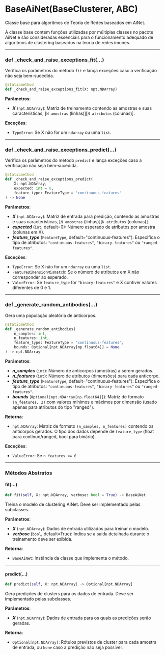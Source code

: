 # BaseAiNet(BaseClusterer, ABC)

Classe base para algoritmos de Teoria de Redes baseados em AiNet.

A classe base contém funções utilizadas por múltiplas classes no pacote AiNet e
são consideradas essenciais para o funcionamento adequado de algoritmos de clustering baseados na teoria de redes imunes.

---

### def _check_and_raise_exceptions_fit(...)

Verifica os parâmetros do método `fit` e lança exceções caso a verificação não seja bem-sucedida.

```python
@staticmethod
def _check_and_raise_exceptions_fit(X: npt.NDArray)
```

**Parâmetros**:

* ***X*** (`npt.NDArray`): Matriz de treinamento contendo as amostras e suas características, [`N amostras` (linhas)][`N atributos` (colunas)].

**Exceções**:

* `TypeError`: Se X não for um `ndarray` ou uma `list`.

---

### def _check_and_raise_exceptions_predict(...)

Verifica os parâmetros do método `predict` e lança exceções caso a verificação não seja bem-sucedida.

```python
@staticmethod
def _check_and_raise_exceptions_predict(
    X: npt.NDArray,
    expected: int = 0,
    feature_type: FeatureType = "continuous-features"
) -> None
```

**Parâmetros**:

* ***X*** (`npt.NDArray`): Matriz de entrada para predição, contendo as amostras e suas características, [`N amostras` (linhas)][`N atributos` (colunas)].
* ***expected*** (`int`, default=0): Número esperado de atributos por amostra (colunas em X).
* ***feature_type*** (`FeatureType`, default="continuous-features"): Especifica o tipo de atributos: `"continuous-features"`, `"binary-features"` ou `"ranged-features"`.

**Exceções**:

* `TypeError`: Se X não for um `ndarray` ou uma `list`.
* `FeatureDimensionMismatch`: Se o número de atributos em X não corresponder ao esperado.
* `ValueError`: Se `feature_type` for `"binary-features"` e X contiver valores diferentes de 0 e 1.

---

### def _generate_random_antibodies(...)

Gera uma população aleatória de anticorpos.

```python
@staticmethod
def _generate_random_antibodies(
    n_samples: int,
    n_features: int,
    feature_type: FeatureType = "continuous-features",
    bounds: Optional[npt.NDArray[np.float64]] = None
) -> npt.NDArray
```

**Parâmetros**:

* ***n_samples*** (`int`): Número de anticorpos (amostras) a serem gerados.
* ***n_features*** (`int`): Número de atributos (dimensões) para cada anticorpo.
* ***feature_type*** (`FeatureType`, default="continuous-features"): Especifica o tipo de atributos: `"continuous-features"`, `"binary-features"` ou `"ranged-features"`.
* ***bounds*** (`Optional[npt.NDArray[np.float64]]`): Matriz de formato `(n_features, 2)` com valores mínimos e máximos por dimensão (usado apenas para atributos do tipo "ranged").

**Retorna**:

* `npt.NDArray`: Matriz de formato `(n_samples, n_features)` contendo os anticorpos gerados.
  O tipo dos dados depende de `feature_type` (float para contínuo/ranged, bool para binário).

**Exceções**:

* `ValueError`: Se `n_features <= 0`.

---

### Métodos Abstratos

#### fit(...)

```python
def fit(self, X: npt.NDArray, verbose: bool = True) -> BaseAiNet
```

Treina o modelo de clustering AiNet.
Deve ser implementado pelas subclasses.

**Parâmetros**:

* ***X*** (`npt.NDArray`): Dados de entrada utilizados para treinar o modelo.
* ***verbose*** (`bool`, default=True): Indica se a saída detalhada durante o treinamento deve ser exibida.

**Retorna**:

* `BaseAiNet`: Instância da classe que implementa o método.

---

#### predict(...)

```python
def predict(self, X: npt.NDArray) -> Optional[npt.NDArray]
```

Gera predições de clusters para os dados de entrada.
Deve ser implementado pelas subclasses.

**Parâmetros**:

* ***X*** (`npt.NDArray`): Dados de entrada para os quais as predições serão geradas.

**Retorna**:

* `Optional[npt.NDArray]`: Rótulos previstos de cluster para cada amostra de entrada, ou `None` caso a predição não seja possível.

